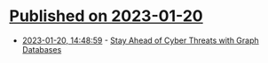 # [Published on 2023-01-20](index.md)

* [2023-01-20, 14:48:59](https://news.ycombinator.com/item?id=34453854) - [Stay Ahead of Cyber Threats with Graph Databases](https://memgraph.com/blog/stay-ahead-of-cyber-threats-with-graph-databases)
